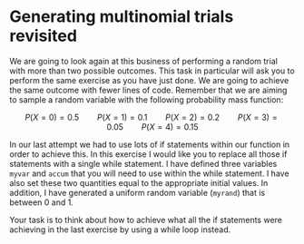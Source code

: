 # Generating multinomial trials revisited

We are going to look again at this business of performing a random trial with more than two possible outcomes.  This task in particular will ask you to perform the same exercise as you have just done.  We are going to achieve the same outcome with fewer lines of code.  Remember that we are aiming to sample a random variable with the following probability mass function:

$$
P(X=0)=0.5\qquad P(X=1)=0.1\qquad P(X=2)=0.2\qquad P(X=3)=0.05\qquad P(X=4)=0.15
$$

In our last attempt we had to use lots of if statements within our function in order to achieve this.  In  this exercise I would like you to replace all those if statements with a single while statement.   I have defined three variables `myvar` and `accum` that you will need to use within the while statement. I have also set these two quantities equal to the appropriate initial values.  In addition, I have generated a uniform random variable (`myrand`) that is between 0 and 1.  

Your task is to think about how to achieve what all the if statements were achieving in the last exercise by using a while loop instead.

